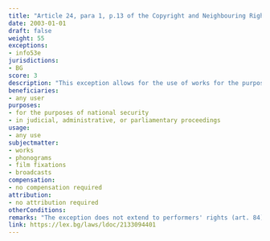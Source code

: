 ```yaml
---
title: "Article 24, para 1, p.13 of the Copyright and Neighbouring Rights Law (Член 24, ал.1, т.13 от Закона за авторското право и сродните му права)"
date: 2003-01-01 
draft: false
weight: 55
exceptions:
- info53e
jurisdictions:
- BG
score: 3
description: "This exception allows for the use of works for the purposes of national security, in judicial, administrative, or parliamentary proceedings." 
beneficiaries:
- any user
purposes: 
- for the purposes of national security
- in judicial, administrative, or parliamentary proceedings
usage:
- any use
subjectmatter:
- works
- phonograms
- film fixations
- broadcasts
compensation:
- no compensation required
attribution: 
- no attribution required
otherConditions: 
remarks: "The exception does not extend to performers' rights (art. 84)."
link: https://lex.bg/laws/ldoc/2133094401
---
```

